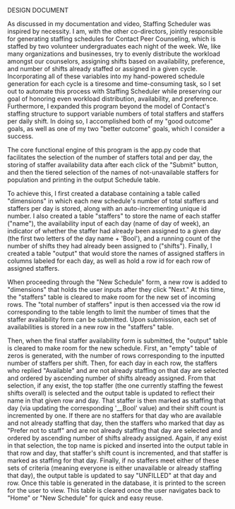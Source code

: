 DESIGN DOCUMENT

As discussed in my documentation and video, Staffing Scheduler was inspired by necessity. I am, with the other co-directors, jointly responsible for generating staffing schedules for Contact Peer Counseling, which is staffed by two volunteer undergraduates each night of the week. We, like many organizations and businesses, try to evenly distribute the workload amongst our counselors, assigning shifts based on availability, preference, and number of shifts already staffed or assigned in a given cycle. Incorporating all of these variables into my hand-powered schedule generation for each cycle is a tiresome and time-consuming task, so I set out to automate this process with Staffing Scheduler while preserving our goal of honoring even workload distribution, availability, and preference. Furthermore, I expanded this program beyond the model of Contact's staffing structure to support variable numbers of total staffers and staffers per daily shift. In doing so, I accomplished both of my "good outcome" goals, as well as one of my two "better outcome" goals, which I consider a success.

The core functional engine of this program is the app.py code that facilitates the selection of the number of staffers total and per day, the storing of staffer availability data after each click of the "Submit" button, and then the tiered selection of the names of not-unavailable staffers for population and printing in the output Schedule table.

To achieve this, I first created a database containing a table called "dimensions" in which each new schedule's number of total staffers and staffers per day is stored, along with an auto-incrementing unique id number. I also created a table "staffers" to store the name of each staffer ("name"), the availability input of each day (name of day of week), an indicator of whether the staffer had already been assigned to a given day (the first two letters of the day name + 'Bool'), and a running count of the number of shifts they had already been assigned to ("shifts"). Finally, I created a table "output" that would store the names of assigned staffers in columns labeled for each day, as well as hold a row id for each row of assigned staffers.

When proceeding through the "New Schedule" form, a new row is added to "dimensions" that holds the user inputs after they click "Next." At this time, the "staffers" table is cleared to make room for the new set of incoming rows. The "total number of staffers" input is then accessed via the row id corresponding to the table length to limit the number of times that the staffer availability form can be submitted. Upon submission, each set of availabilities is stored in a new row in the "staffers" table.

Then, when the final staffer availability form is submitted, the "output" table is cleared to make room for the new schedule. First, an "empty" table of zeros is generated, with the number of rows corresponding to the inputted number of staffers per shift. Then, for each day in each row, the staffers who replied "Available" and are not already staffing on that day are selected and ordered by ascending number of shifts already assigned. From that selection, if any exist, the top staffer (the one currently staffing the fewest shifts overall) is selected and the output table is updated to reflect their name in that given row and day. That staffer is then marked as staffing that day (via updating the corresponding '__Bool' value) and their shift count is incremented by one. If there are no staffers for that day who are available and not already staffing that day, then the staffers who marked that day as "Prefer not to staff" and are not already staffing that day are selected and ordered by ascending number of shifts already assigned. Again, if any exist in that selection, the top name is picked and inserted into the output table in that row and day, that staffer's shift count is incremented, and that staffer is marked as staffing for that day. Finally, if no staffers meet either of these sets of criteria (meaning everyone is either unavailable or already staffing that day), the output table is updated to say "UNFILLED" at that day and row. Once this table is generated in the database, it is printed to the screen for the user to view. This table is cleared once the user navigates back to "Home" or "New Schedule" for quick and easy reuse.
